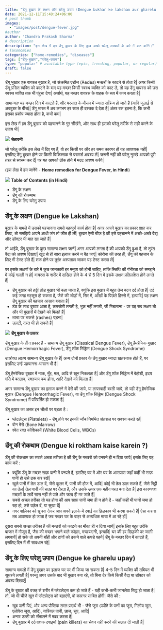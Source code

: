 ```yaml
---
title: "डेंगू बुखार के लक्षण और घरेलु उपाय (Dengue bukhar ke lakshan aur gharelu upay)"
date: 2021-12-11T15:40:24+06:00
# post thumb
images:
  - "images/post/dengue-fever.jpg"
#author
author: "Chandra Prakash Sharma"
# description
description: "इस लेख में हम डेंगू बुखार के लिए कुछ अच्छे घरेलू उपचारों के बारे में बात करेंगे।"
# Taxonomies
categories: ["home-remedies", "diseases"]
tags: ["डेंगू-बुखार","घरेलु-उपाय"]
type: "popular" # available type (epic, trending, popular, or regular)
draft: false
---
```


डेंगू भुखार एक वायरल बुखार है, जो संक्रमित एडीज (Aedes) मच्छरों के काटने से होता है|  अगर किसी डेंगू ग्रसित व्यक्ति को काटने के बाद यह मच्छर किसी स्वस्थ व्यक्ति को काट ले, तो यह डेंगू वायरस को उस स्वस्थ व्यक्ति तक भी पंहुचा देगा| अर्थार्थ, यह मच्छर वायरस के वाहक के रूप में काम करता है| 

सामान्यतः यह मच्छर दिन में काटते हैं, और बरसात के मौसम में ज्यादा सक्रिय हो जाते हैं (यानि जुलाई से अक्टूबर के बीच)| डेंगू भारत में अब लगभग हर साल ही दस्तक दे देता है| अंतर बस इतना है, कि कभी इसका प्रकोप ज्यादा होता है, कभी कम| 

इस लेख में हम डेंगू बुखार को पहचानने के गुर सीखेंगे, और साथ ही इसको घरेलु तरीके से सही करने के उपाय भी| 

<div class="danger-mak">
  <img src="../../../images/warning.png">
  <b>चेतावनी</b><br>

जो घरेलु तरीके इस लेख में दिए गए हैं, वो हर किसी पर और हर समय कारगर हों यह आवश्यक नहीं| इसलिए डेंगू बुखार होने पर किसी चिकित्सक से परामर्श अवश्य लें| जरूरी नहीं की घरेलु नुस्खे आपको पूरी तरह से स्वस्थ कर दें| पर यह आपको ठीक होने में मदद अवश्य करेंगे| 
</div>

(इस लेख में हम जानेंगे - <strong>Home remedies for Dengue Fever, in Hindi</strong>)

<div class="toc-mak">
<img src="../../../images/pencil.png">
<b>Table of Contents (in Hindi)</b>
<ul>
<li>डेंगू के लक्षण</li>
<li>डेंगू की रोकथाम</li>
<li>डेंगू के लिए घरेलु उपाय</li>
</ul>
</div>

## डेंगू के लक्षण (Dengue ke Lakshan)

बुखार के मामले में उसको पहचानना सबसे महत्पूर्ण कार्य होता है| अगर आपने बुखार का प्रकार ज्ञात कर लिया, तो समझिये आपने आधी जंग तो जीत ही ली| बुखार ऐसी चीज़ है की इसे पहचानने में अच्छे-अच्छे वैद्य और डॉक्टर भी मात खा जाते हैं| 

तो आईये, डेंगू बुखार के कुछ सामान्य लक्षण जानें| अगर आपको लगता है की आपको डेंगू हुआ है, तो तुरंत वैद्य को अवश्य दिखाएं| खुद से ही सारा इलाज करने न बैठ जाएं| कोरोना की तरह ही, डेंगू की पहचान के लिए भी टेस्ट होते हैं| शक होने पर तुरंत अस्पताल जाकर यह टेस्ट करवा लें| 

पर इसके लक्षणों के बारे में कुछ जानकारी हर मनुष्य को होनी चाहिए, ताकि स्तिथि की गंभीरता को समझने में कोई गलती न हो| वायरस के शरीर में दाखिल होने के 4 से 5 दिन में इसके लक्षण प्रतिलक्षित होने लगते हैं| 

* डेंगू बुखार को हड्डी तोड़ बुखार भी कहा जाता है, क्यूंकि इस बुखार में बहुत तेज बदन दर्द होता है| दर्द कई जगह महसूस हो सकता है, जैसे की जोड़ों में, सिर में, आँखों के पिछले हिस्से में, इत्यादि| यह लक्षण डेंगू बुखार की पहचान आसान बनाता है| 
* ठंड के साथ बुखार आता है, कमजोरी लगती है, भूक नहीं लगती, जी मिचलाना - पर यह सब लक्षण तो और भी बुखारों में देखने को मिलते हैं| 
* त्वचा पर चकत्ते (rashes) पड़ना| 
* उलटी, दस्त भी हो सकते हैं|  

<div class="toc-mak">
  <img src="../../../images/pencil.png">
  <b>डेंगू बुखार के प्रकार</b><br>

डेंगू बुखार के तीन प्रकार हैं - सामान्य डेंगू बुखार (Classical Dengue Fever), डेंगू हैमरेजिक बुखार (Dengue Hemorrhagic Fever), डेंगू शॉक सिंड्राेम (Dengue Shock Syndrome)

उपरोक्त लक्षण सामान्य डेंगू बुखार के हैं| अन्य दोनों प्रकार के डेंगू बुखार ज्यादा खतरनाक होते हैं, पर इसलिए उन्हें पहचानना आसान भी है| 

डेंगू हैमरेजिक बुखार में नाक, मुँह, मल, आदि से खून निकलता है| और डेंगू शॉक सिंड्राेम में बेहोशी, हृदय गति में बदलाव, रक्तचाप कम होना, आदि देखने को मिलता है| 

अगर सामान्य डेंगू बुखार का इलाज करने में देरी की जाये, या लापरवाही बरती जाये, तो यही डेंगू हैमरेजिक बुखार (Dengue Hemorrhagic Fever), या डेंगू शॉक सिंड्राेम (Dengue Shock Syndrome) में परिवर्तित हो सकता है| 
</div>

डेंगू बुखार का असर इन चीज़ों पर पड़ता है :
* प्लेटलेट्स (Platelets) - डेंगू होने पर इनकी जाँच नियमित अंतराल पर अवश्य करते रहे| 
* बोन मेरो (Bone Marrow)
* श्वेत रक्त कोशिकायें (White Blood Cells, WBCs)


## डेंगू की रोकथाम (Dengue ki roktham kaise karein ?)

डेंगू की रोकथाम का सबसे अच्छा तरीका है की डेंगू के मच्छरों को पनपने ही न दिया जाये| इसके लिए यह काम करें :
* क्यूंकि डेंगू के मच्छर साफ़ पानी में पनपते हैं, इसलिए घर में और घर के आसपास जहाँ कहीं भी साफ़ पानी हो उसे ढक कर रखें| 
* खुले पानी में तेल डाल दें, जैसे कूलर में, पानी की हौज में, आदि| कोई भी तेल डाल सकते हैं, जैसे मिट्टी का तेल| तेल पानी की सतह पर तैरता है, और उसके ऊपर एक महीन परत बना देता है| इस कारणवश मच्छरों के लार्वे सांस नहीं ले पाते और जल्द ही मर जाते हैं| 
* सबसे अच्छा तरीका तो यह होगा की आप साफ़ पानी जमा ही न होने दें - जहाँ कहीं भी पानी जमा हो रहा हो, उसे उड़ेल दें, या सुखा दें| 
* नगर पालिका को सूचना देकर आप अपने इलाके में दवाई का छिड़काव भी करवा सकते हैं| ऐसा करना तब आवश्यक हो जाता है जब मच्छर घर के बाहर से अत्यधिक मात्रा में आ रहे हों| 

दूसरा सबसे अच्छा तरीका है की मच्छरों को काटने का मौका ही न दिया जाये| इसके लिए बहुत तरीके बाजार में मौजूद हैं, जैस की मच्छर भगाने वाले कॉइल, मच्छरदानी, इत्यादि| घर की हर खिड़की पर जाली लगवायें| हो सके तो अपनी बाँहों और टांगों को ढकने वाले कपडे पहने| डेंगू के मच्छर दिन में काटते हैं, इसलिए दिन में भी सावधान रहे|  


## डेंगू के लिए घरेलु उपाय (Dengue ke gharelu upay)

सामान्य मामलों में डेंगू बुखार का इलाज घर पर भी किया जा सकता है| 4-5 दिन में व्यक्ति की तबियत भी सुधरने लगती है| परन्तु अगर उसके बाद भी बुखार बना रहे, तो बिना देर किये किसी वैद्य या डॉक्टर को अवश्य दिखाएं| 

डेंगू के बुखार की वजह से शरीर में प्लेटलेट्स कम हो जाते हैं - यही कभी-कभी जानलेवा सिद्ध हो जाता है| तो, जो भी चीज़ें खून में प्लेटलेट्स को बढ़ाएंगी, वो कारगर साबित होंगी| जैसे की :
* खूब पानी पिएं, और अन्य पौष्टिक तरल प्रदार्थ भी - जैसे जूस (पपीते के पत्तों का जूस, गिलोय जूस, एलोवेरा जूस, आदि), नारियल पानी, छाज, सूप, आदि|  
* अनार उल्टी को सँभालने में मदद करता है| 
* डेंगू बुखार में दर्दनाशक दवाइयों (pain killers) का सेवन नहीं करने की सलाह दी जाती है| 

